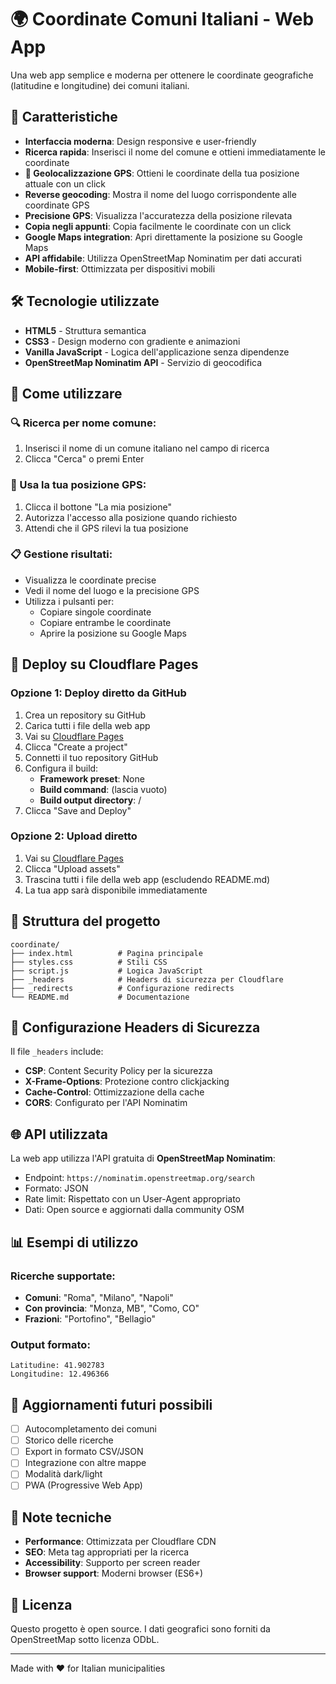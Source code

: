 # 🌍 Coordinate Comuni Italiani - Web App

Una web app semplice e moderna per ottenere le coordinate geografiche (latitudine e longitudine) dei comuni italiani.

## 🚀 Caratteristiche

- **Interfaccia moderna**: Design responsive e user-friendly
- **Ricerca rapida**: Inserisci il nome del comune e ottieni immediatamente le coordinate
- **📍 Geolocalizzazione GPS**: Ottieni le coordinate della tua posizione attuale con un click
- **Reverse geocoding**: Mostra il nome del luogo corrispondente alle coordinate GPS
- **Precisione GPS**: Visualizza l'accuratezza della posizione rilevata
- **Copia negli appunti**: Copia facilmente le coordinate con un click
- **Google Maps integration**: Apri direttamente la posizione su Google Maps
- **API affidabile**: Utilizza OpenStreetMap Nominatim per dati accurati
- **Mobile-first**: Ottimizzata per dispositivi mobili

## 🛠️ Tecnologie utilizzate

- **HTML5** - Struttura semantica
- **CSS3** - Design moderno con gradiente e animazioni
- **Vanilla JavaScript** - Logica dell'applicazione senza dipendenze
- **OpenStreetMap Nominatim API** - Servizio di geocodifica

## 📱 Come utilizzare

### 🔍 Ricerca per nome comune:
1. Inserisci il nome di un comune italiano nel campo di ricerca
2. Clicca "Cerca" o premi Enter

### 📍 Usa la tua posizione GPS:
1. Clicca il bottone "La mia posizione" 
2. Autorizza l'accesso alla posizione quando richiesto
3. Attendi che il GPS rilevi la tua posizione

### 📋 Gestione risultati:
- Visualizza le coordinate precise
- Vedi il nome del luogo e la precisione GPS
- Utilizza i pulsanti per:
  - Copiare singole coordinate
  - Copiare entrambe le coordinate
  - Aprire la posizione su Google Maps

## 🚀 Deploy su Cloudflare Pages

### Opzione 1: Deploy diretto da GitHub

1. Crea un repository su GitHub
2. Carica tutti i file della web app
3. Vai su [Cloudflare Pages](https://pages.cloudflare.com/)
4. Clicca "Create a project"
5. Connetti il tuo repository GitHub
6. Configura il build:
   - **Framework preset**: None
   - **Build command**: (lascia vuoto)
   - **Build output directory**: /
7. Clicca "Save and Deploy"

### Opzione 2: Upload diretto

1. Vai su [Cloudflare Pages](https://pages.cloudflare.com/)
2. Clicca "Upload assets"
3. Trascina tutti i file della web app (escludendo README.md)
4. La tua app sarà disponibile immediatamente

## 📁 Struttura del progetto

```
coordinate/
├── index.html          # Pagina principale
├── styles.css          # Stili CSS
├── script.js           # Logica JavaScript
├── _headers            # Headers di sicurezza per Cloudflare
├── _redirects          # Configurazione redirects
└── README.md           # Documentazione
```

## 🔧 Configurazione Headers di Sicurezza

Il file `_headers` include:
- **CSP**: Content Security Policy per la sicurezza
- **X-Frame-Options**: Protezione contro clickjacking
- **Cache-Control**: Ottimizzazione della cache
- **CORS**: Configurato per l'API Nominatim

## 🌐 API utilizzata

La web app utilizza l'API gratuita di **OpenStreetMap Nominatim**:
- Endpoint: `https://nominatim.openstreetmap.org/search`
- Formato: JSON
- Rate limit: Rispettato con un User-Agent appropriato
- Dati: Open source e aggiornati dalla community OSM

## 📊 Esempi di utilizzo

### Ricerche supportate:
- **Comuni**: "Roma", "Milano", "Napoli"
- **Con provincia**: "Monza, MB", "Como, CO"
- **Frazioni**: "Portofino", "Bellagio"

### Output formato:
```
Latitudine: 41.902783
Longitudine: 12.496366
```

## 🔄 Aggiornamenti futuri possibili

- [ ] Autocompletamento dei comuni
- [ ] Storico delle ricerche
- [ ] Export in formato CSV/JSON
- [ ] Integrazione con altre mappe
- [ ] Modalità dark/light
- [ ] PWA (Progressive Web App)

## 📝 Note tecniche

- **Performance**: Ottimizzata per Cloudflare CDN
- **SEO**: Meta tag appropriati per la ricerca
- **Accessibility**: Supporto per screen reader
- **Browser support**: Moderni browser (ES6+)

## 📄 Licenza

Questo progetto è open source. I dati geografici sono forniti da OpenStreetMap sotto licenza ODbL.

---

Made with ❤️ for Italian municipalities